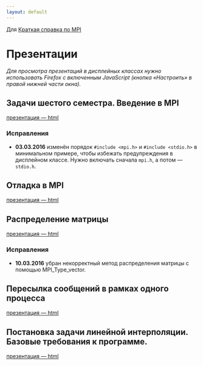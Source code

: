 ```yaml
---
layout: default
---
```

Для
[Краткая справка по MPI](MPI-cheatsheet)

# Презентации
*Для просмотра презентаций в дисплейных классах нужно использовать Firefox с включенным JavaScript (кнопка «Настроить» в правой нижней части окна).*

## Задачи шестого семестра. Введение в MPI
[презентация — html](presentations/01-Introduction-MPI.html)

### Исправления

- **03.03.2016** изменён порядок `#include <mpi.h>` и `#include <stdio.h>` в минимальном примере, чтобы избежать предупреждения в дисплейном классе. Нужно включать сначала `mpi.h`, а потом — `stdio.h`.

## Отладка в MPI
[презентация — html](presentations/02-MPI-rest.html)

## Распределение матрицы
[презентация — html](presentations/03-Matrix-Distribution.html)

### Исправления

- **10.03.2016** убран некорректный метод распределения матрицы с помощью MPI_Type_vector.

## Пересылка сообщений в рамках одного процесса
[презентация — html](presentations/04-MPI-send-to-self.html)

## Постановка задачи линейной интерполяции. Базовые требования к программе.
[презентация — html](presentations/05-Interpolation-Start.html)
